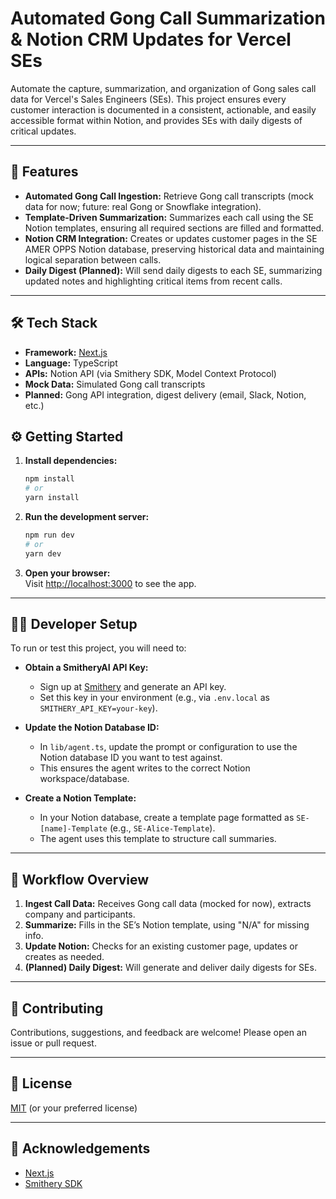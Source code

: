# Automated Gong Call Summarization & Notion CRM Updates for Vercel SEs

Automate the capture, summarization, and organization of Gong sales call data for Vercel's Sales Engineers (SEs). This project ensures every customer interaction is documented in a consistent, actionable, and easily accessible format within Notion, and provides SEs with daily digests of critical updates.

---

## 🚀 Features

- **Automated Gong Call Ingestion:** Retrieve Gong call transcripts (mock data for now; future: real Gong or Snowflake integration).
- **Template-Driven Summarization:** Summarizes each call using the SE Notion templates, ensuring all required sections are filled and formatted.
- **Notion CRM Integration:** Creates or updates customer pages in the SE AMER OPPS Notion database, preserving historical data and maintaining logical separation between calls.
- **Daily Digest (Planned):** Will send daily digests to each SE, summarizing updated notes and highlighting critical items from recent calls.

---

## 🛠️ Tech Stack

- **Framework:** [Next.js](https://nextjs.org/)
- **Language:** TypeScript
- **APIs:** Notion API (via Smithery SDK, Model Context Protocol)
- **Mock Data:** Simulated Gong call transcripts
- **Planned:** Gong API integration, digest delivery (email, Slack, Notion, etc.)


## ⚙️ Getting Started

1. **Install dependencies:**
   ```bash
   npm install
   # or
   yarn install
   ```

2. **Run the development server:**
   ```bash
   npm run dev
   # or
   yarn dev
   ```

3. **Open your browser:**  
   Visit [http://localhost:3000](http://localhost:3000) to see the app.

---

## 🧑‍💻 Developer Setup

To run or test this project, you will need to:

- **Obtain a SmitheryAI API Key:**
  - Sign up at [Smithery](https://smithery.ai/) and generate an API key.
  - Set this key in your environment (e.g., via `.env.local` as `SMITHERY_API_KEY=your-key`).

- **Update the Notion Database ID:**
  - In `lib/agent.ts`, update the prompt or configuration to use the Notion database ID you want to test against.
  - This ensures the agent writes to the correct Notion workspace/database.

- **Create a Notion Template:**
  - In your Notion database, create a template page formatted as `SE-[name]-Template` (e.g., `SE-Alice-Template`).
  - The agent uses this template to structure call summaries.

---

## 📅 Workflow Overview

1. **Ingest Call Data:** Receives Gong call data (mocked for now), extracts company and participants.
2. **Summarize:** Fills in the SE’s Notion template, using "N/A" for missing info.
3. **Update Notion:** Checks for an existing customer page, updates or creates as needed.
4. **(Planned) Daily Digest:** Will generate and deliver daily digests for SEs.

---

## 🤝 Contributing

Contributions, suggestions, and feedback are welcome! Please open an issue or pull request.

---

## 📄 License

[MIT](LICENSE) (or your preferred license)

---

## 🙏 Acknowledgements

- [Next.js](https://nextjs.org/)
- [Smithery SDK](https://smithery.ai/)
